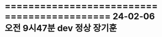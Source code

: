 ============================================
24-02-06  오전 9시47분 dev 정상 장기훈
===========================================


